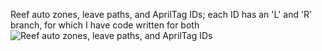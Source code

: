 Reef auto zones, leave paths, and AprilTag IDs; each ID has an 'L' and 'R' branch, for which I have code written for both
![Reef auto zones, leave paths, and AprilTag IDs](https://github.com/user-attachments/assets/e69f752e-a2b8-45d5-b349-b5c5bb180dea)
